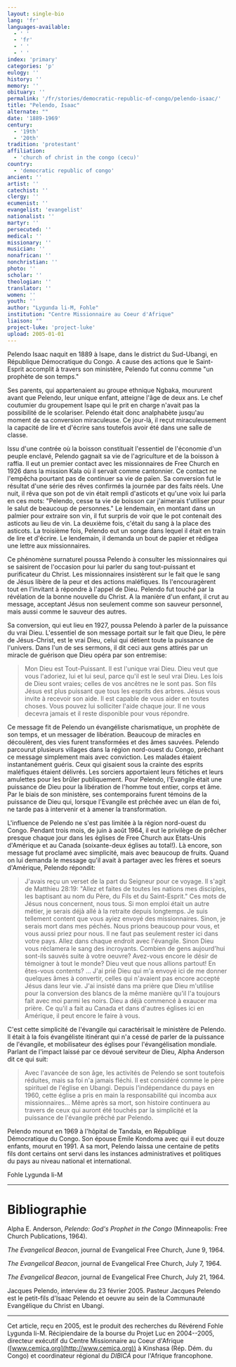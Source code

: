 ```yaml
---
layout: single-bio
lang: 'fr'
languages-available:
  - ' '
  - 'fr'
  - ' '
  - ' '
index: 'primary'
categories: 'p'
eulogy: ''
history: ''
memory: ''
obituary: ''
permalink: '/fr/stories/democratic-republic-of-congo/pelendo-isaac/'
title: "Pelendo, Isaac"
alternate: ""
date: '1889-1969'
century:
  - '19th'
  - '20th'
tradition: 'protestant'
affiliation:
  - 'church of christ in the congo (cecu)'
country:
  - 'democratic republic of congo'
ancient: ''
artist: ''
catechist: ''
clergy: ''
ecumenist: ''
evangelist: 'evangelist'
nationalist: ''
martyr: ''
persecuted: ''
medical: ''
missionary: ''
musician: ''
nonafrican: ''
nonchristian: ''
photo: ''
scholar: ''
theologian: ''
translator: ''
women: ''
youth: ''
author: "Lygunda li-M, Fohle"
institution: "Centre Missionnaire au Coeur d'Afrique"
liaison: ""
project-luke: 'project-luke'
upload: 2005-01-01
---
```




Pelendo Isaac naquit en 1889 à Isape, dans le district du Sud-Ubangi, en République Démocratique du Congo. A cause des actions que le Saint-Esprit accomplit à travers son ministère, Pelendo fut connu comme "un prophète de son temps."

Ses parents, qui appartenaient au groupe ethnique Ngbaka, moururent avant que Pelendo, leur unique enfant, atteigne l'âge de deux ans. Le chef coutumier du groupement Isape qui le prit en charge n'avait pas la possibilité de le scolariser. Pelendo était donc analphabète jusqu'au moment de sa conversion miraculeuse. Ce jour-là, il reçut miraculeusement la capacité de lire et d'écrire sans toutefois avoir été dans une salle de classe.

Issu d'une contrée où la boisson constituait l'essentiel de l'économie d'un peuple enclavé, Pelendo gagnait sa vie de l'agriculture et de la boisson à raffia. Il eut un premier contact avec les missionnaires de Free Church en 1926 dans la mission Kala où il servait comme cantonnier. Ce contact ne l'empêcha pourtant pas de continuer sa vie de païen. Sa conversion fut le résultat d'une série des rêves confirmés la journée par des faits réels. Une nuit, il rêva que son pot de vin était rempli d'asticots et qu'une voix lui parla en ces mots: "Pelendo, cesse ta vie de boisson car j'aimerais t'utiliser pour le salut de beaucoup de personnes." Le lendemain, en montant dans un palmier pour extraire son vin, il fut surpris de voir que le pot contenait des asticots au lieu de vin. La deuxième fois, c'était du sang à la place des asticots. La troisième fois, Pelendo eut un songe dans lequel il était en train de lire et d'écrire. Le lendemain, il demanda un bout de papier et rédigea une lettre aux missionnaires.

Ce phénomène surnaturel poussa Pelendo à consulter les missionnaires qui se saisirent de l'occasion pour lui parler du sang tout-puissant et purificateur du Christ. Les missionnaires insistèrent sur le fait que le sang de Jésus libère de la peur et des actions maléfiques. Ils l'encouragèrent tout en l'invitant à répondre à l'appel de Dieu. Pelendo fut touché par la révélation de la bonne nouvelle du Christ. A la manière d'un enfant, il crut au message, acceptant Jésus non seulement comme son sauveur personnel, mais aussi comme le sauveur des autres.

Sa conversion, qui eut lieu en 1927, poussa Pelendo à parler de la puissance du vrai Dieu. L'essentiel de son message portait sur le fait que Dieu, le père de Jésus-Christ, est le vrai Dieu, celui qui détient toute la puissance de l'univers. Dans l'un de ses sermons, il dit ceci aux gens attirés par un miracle de guérison que Dieu opéra par son entremise:

> Mon Dieu est Tout-Puissant. Il est l'unique vrai Dieu. Dieu veut que vous l'adoriez, lui et lui seul, parce qu'il est le seul vrai Dieu. Les lois de Dieu sont vraies; celles de vos ancêtres ne le sont pas. Son fils Jésus est plus puissant que tous les esprits des arbres. Jésus vous invite à recevoir son aide. Il est capable de vous aider en toutes choses. Vous pouvez lui solliciter l'aide chaque jour. Il ne vous decevra jamais et il reste disponible pour vous répondre.
>

Ce message fit de Pelendo un évangéliste charismatique, un prophète de son temps, et un messager de libération. Beaucoup de miracles en découlèrent, des vies furent transformées et des âmes sauvées. Pelendo parcourut plusieurs villages dans la région nord-ouest du Congo, prêchant ce message simplement mais avec conviction. Les malades étaient instantanément guéris. Ceux qui gisaient sous la crainte des esprits maléfiques étaient délivrés. Les sorciers apportaient leurs fétiches et leurs amulettes pour les brûler publiquement. Pour Pelendo, l'Evangile était une puissance de Dieu pour la libération de l'homme tout entier, corps et âme. Par le biais de son ministère, ses contemporains furent témoins de la puissance de Dieu qui, lorsque l'Evangile est prêchée avec un élan de foi, ne tarde pas à intervenir et à amener la transformation.

L'influence de Pelendo ne s'est pas limitée à la région nord-ouest du Congo. Pendant trois mois, de juin à août 1964, il eut le privilège de prêcher presque chaque jour dans les églises de Free Church aux Etats-Unis d'Amérique et au Canada (soixante-deux églises au total!). Là encore, son message fut proclamé avec simplicité, mais avec beaucoup de fruits. Quand on lui demanda le message qu'il avait à partager avec les frères et soeurs d'Amérique, Pelendo répondit:

> J'avais reçu un verset de la part du Seigneur pour ce voyage. Il s'agit de Matthieu 28:19: "Allez et faites de toutes les nations mes disciples, les baptisant au nom du Père, du Fils et du Saint-Esprit." Ces mots de Jésus nous concernent, nous tous. Si mon emploi était un autre métier, je serais déjà allé à la retraite depuis longtemps. Je suis tellement content que vous ayiez envoyé des missionnaires. Sinon, je serais mort dans mes péchés. Nous prions beaucoup pour vous, et vous aussi priez pour nous. Il ne faut pas seulement rester ici dans votre pays. Allez dans chaque endroit avec l'évangile. Sinon Dieu vous réclamera le sang des incroyants. Combien de gens aujourd'hui sont-ils sauvés suite à votre oeuvre? Avez-vous encore le désir de témoigner à tout le monde? Dieu veut que nous allions partout! En êtes-vous contents? … J'ai prié Dieu qui m'a envoyé ici de me donner quelques âmes à convertir, celles qui n'avaient pas encore accepté Jésus dans leur vie. J'ai insisté dans ma prière que Dieu m'utilise pour la conversion des blancs de la même manière qu'il l'a toujours fait avec moi parmi les noirs. Dieu a déjà commencé à exaucer ma prière. Ce qu'il a fait au Canada et dans d'autres églises ici en Amérique, il peut encore le faire à vous.
>

C'est cette simplicité de l'évangile qui caractérisait le ministère de Pelendo. Il était à la fois évangéliste itinérant qui n'a cessé de parler de la puissance de l'évangile, et mobilisateur des églises pour l'évangélisation mondiale. Parlant de l'impact laissé par ce dévoué serviteur de Dieu, Alpha Anderson dit ce qui suit:

> Avec l'avancée de son âge, les activités de Pelendo se sont toutefois réduites, mais sa foi n'a jamais fléchi. Il est considéré comme le père spirituel de l'église en Ubangi. Depuis l'indépendance du pays en 1960, cette église a pris en main la responsabilité qui incomba aux missionnaires… Même après sa mort, son histoire continuera au travers de ceux qui auront été touchés par la simplicité et la puissance de l'évangile prêché par Pelendo.
>

Pelendo mourut en 1969 à l'hôpital de Tandala, en République Démocratique du Congo. Son épouse Emile Kondoma avec qui il eut douze enfants, mourut en 1991. A sa mort, Pelendo laissa une centaine de petits fils dont certains ont servi dans les instances administratives et politiques du pays au niveau national et international.

Fohle Lygunda li-M

---

# Bibliographie

Alpha E. Anderson, *Pelendo: God's Prophet in the Congo* (Minneapolis: Free Church Publications, 1964).

*The Evangelical Beacon*, journal de Evangelical Free Church, June 9, 1964.

*The Evangelical Beacon*, journal de Evangelical Free Church, July 7, 1964.

*The Evangelical Beacon*, journal de Evangelical Free Church, July 21, 1964.

Jacques Pelendo, interview du 23 février 2005. Pasteur Jacques Pelendo est le petit-fils d'Isaac Pelendo et oeuvre au sein de la Communauté Evangélique du Christ en Ubangi.

---

Cet article, re&ccedil;u en 2005, est le produit des recherches du R&eacute;v&eacute;rend Fohle Lygunda li-M.  R&eacute;cipiendaire de la bourse du Projet Luc en 2004--2005, directeur ex&eacute;cutif du Centre Missionnaire au Coeur d'Afrique ([www.cemica.org](http://www.cemica.org)) &agrave; Kinshasa (R&eacute;p. D&eacute;m. du Congo) et coordinateur r&eacute;gional du *DIBICA* pour l'Afrique francophone.
